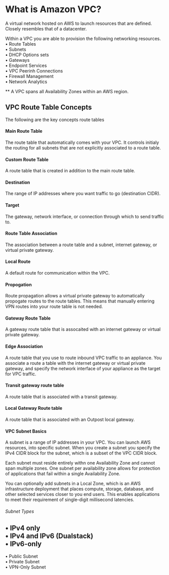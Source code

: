 # What is Amazon VPC?

A virtual network hosted on AWS to launch resources that are defined. Closely resembles that of a datacenter.

Within a VPC you are able to provision the following networking resources.   
• Route Tables   
• Subnets   
• DHCP Options sets   
• Gateways   
• Endpoint Services   
• VPC Peerinh Connections   
• Firewall Management   
• Network Analytics

** A VPC spans all Availability Zones within an AWS region.   

## VPC Route Table Concepts

The following are the key concepts route tables   
#### Main Route Table   
The route table that automatically comes with your VPC. It controls initialy the routing for all subnets that are not explicitly associated to a route table.    
#### Custom Route Table   
A route table that is created in addition to the main route table.   
#### Destination   
The range of IP addresses where you want traffic to go (destination CIDR).    
#### Target   
The gateway, network interface, or connection through which to send traffic to.
#### Route Table Association   
The association between a route table and a subnet, internet gateway, or virtual private gateway.   
#### Local Route   
A default route for communication within the VPC.
#### Propogation   
Route propagation allows a virtual private gateway to automatically propogate routes to the route tables. This means that manually entering VPN routes into your route table is not needed.    
#### Gateway Route Table   
A gateway route table that is assocaited with an internet gateway or virtual private gateway.   
#### Edge Association   
A route table that you use to route inbound VPC traffic to an appliance. You associate a route a table with the internet gateway or virtual private gateway, and specify the network interface of your appliance as the target for VPC traffic.   
#### Transit gateway route table    
A route table that is associated with a transit gateway.    
#### Local Gateway Route table   
A route table that is associated with an Outpost local gateway.   

#### VPC Subnet Basics   
A subnet is a range of IP addresses in your VPC. You can launch AWS resources, into specific subnet. When you create a subnet you specify the IPv4 CIDR block for the subnet, which is a subset of the VPC CIDR block.  

Each subnet must reside entirely withn one Availability Zone and cannot span multiple zones. One subnet per availability zone allows for protection of applications that fail within a single Availability Zone.  

You can optionally add subnets in a Local Zone, which is an AWS infrastructure deployment that places compute, storage, database, and other selected services closer to you end users. This enables applications to meet their requirement of single-digit millisecond latencies.

###### Subnet Types
• IPv4 only  
• IPv4 and IPv6 (Dualstack)  
• IPv6-only   
----------------------------   
• Public Subnet  
• Private Subnet   
• VPN-Only Subnet
